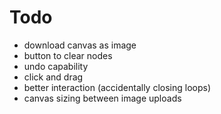 # Todo 
- download canvas as image
- button to clear nodes
- undo capability
- click and drag
- better interaction (accidentally closing loops)
- canvas sizing between image uploads